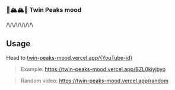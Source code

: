 ### 🌲🏔🏔🌲 Twin Peaks mood

/\\/\\/\\/\\/\\/\\/\\

## Usage

Head to [twin-peaks-mood.vercel.app/{YouTube-id}](https://twin-peaks-mood.vercel.app/)

> Example: https://twin-peaks-mood.vercel.app/BZL0kiyjbyo

> Random video: https://twin-peaks-mood.vercel.app/random

